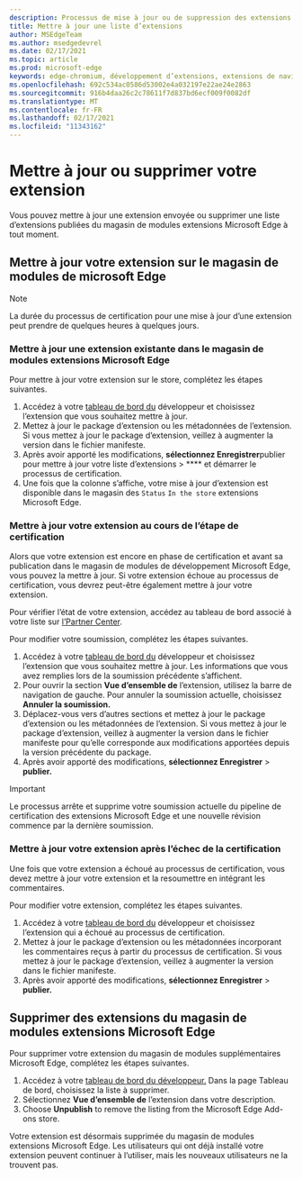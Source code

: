 ```yaml
---
description: Processus de mise à jour ou de suppression des extensions du magasin de modules extensions Microsoft Edge
title: Mettre à jour une liste d’extensions
author: MSEdgeTeam
ms.author: msedgedevrel
ms.date: 02/17/2021
ms.topic: article
ms.prod: microsoft-edge
keywords: edge-chromium, développement d’extensions, extensions de navigateur, extensions, extensions, centre de partenaires, développeur
ms.openlocfilehash: 692c534ac0586d53002e4a032197e22ae24e2863
ms.sourcegitcommit: 916b4daa26c2c78611f7d837bd6ecf009f0082df
ms.translationtype: MT
ms.contentlocale: fr-FR
ms.lasthandoff: 02/17/2021
ms.locfileid: "11343162"
---
```

# Mettre à jour ou supprimer votre extension  

Vous pouvez mettre à jour une extension envoyée ou supprimer une liste d’extensions publiées du magasin de modules extensions Microsoft Edge à tout moment.  

## Mettre à jour votre extension sur le magasin de modules de microsoft Edge  

> [!NOTE]
> La durée du processus de certification pour une mise à jour d’une extension peut prendre de quelques heures à quelques jours.  

### Mettre à jour une extension existante dans le magasin de modules extensions Microsoft Edge  

Pour mettre à jour votre extension sur le store, complétez les étapes suivantes.  

1.  Accédez à votre [tableau de bord du][MicrosoftPartnerCenter] développeur et choisissez l’extension que vous souhaitez mettre à jour.  
1.  Mettez à jour le package d’extension ou les métadonnées de l’extension.  Si vous mettez à jour le package d’extension, veillez à augmenter la version dans le fichier manifeste.  
1.  Après avoir apporté les modifications, **sélectionnez Enregistrer**publier pour mettre à jour votre liste d’extensions  >  **** et démarrer le processus de certification.  
1.  Une fois que la colonne s’affiche, votre mise à jour d’extension est disponible dans le magasin des `Status` `In the store` extensions Microsoft Edge.  
    
### Mettre à jour votre extension au cours de l’étape de certification  

Alors que votre extension est encore en phase de certification et avant sa publication dans le magasin de modules de développement Microsoft Edge, vous pouvez la mettre à jour. Si votre extension échoue au processus de certification, vous devrez peut-être également mettre à jour votre extension.    

Pour vérifier l’état de votre extension, accédez au tableau de bord associé à votre liste sur [l’Partner Center][MicrosoftPartnerCenter].  

Pour modifier votre soumission, complétez les étapes suivantes.  

1.  Accédez à votre [tableau de bord du][MicrosoftPartnerCenter] développeur et choisissez l’extension que vous souhaitez mettre à jour.  Les informations que vous avez remplies lors de la soumission précédente s’affichent.  
1.  Pour ouvrir la section **Vue d’ensemble de** l’extension, utilisez la barre de navigation de gauche.  Pour annuler la soumission actuelle, choisissez **Annuler la soumission.**  
1.  Déplacez-vous vers d’autres sections et mettez à jour le package d’extension ou les métadonnées de l’extension.  Si vous mettez à jour le package d’extension, veillez à augmenter la version dans le fichier manifeste pour qu’elle corresponde aux modifications apportées depuis la version précédente du package.  
1.  Après avoir apporté des modifications, **sélectionnez Enregistrer**  >  **publier.**  
    
> [!IMPORTANT]
> Le processus arrête et supprime votre soumission actuelle du pipeline de certification des extensions Microsoft Edge et une nouvelle révision commence par la dernière soumission.  

### Mettre à jour votre extension après l’échec de la certification  

Une fois que votre extension a échoué au processus de certification, vous devez mettre à jour votre extension et la resoumettre en intégrant les commentaires.  

Pour modifier votre extension, complétez les étapes suivantes.  

1.  Accédez à votre [tableau de bord du][MicrosoftPartnerCenter] développeur et choisissez l’extension qui a échoué au processus de certification.  
1.  Mettez à jour le package d’extension ou les métadonnées incorporant les commentaires reçus à partir du processus de certification.  Si vous mettez à jour le package d’extension, veillez à augmenter la version dans le fichier manifeste.  
1.  Après avoir apporté des modifications, **sélectionnez Enregistrer**  >  **publier.**  
    
## Supprimer des extensions du magasin de modules extensions Microsoft Edge  

Pour supprimer votre extension du magasin de modules supplémentaires Microsoft Edge, complétez les étapes suivantes.  

1.  Accédez à votre [tableau de bord du développeur.][MicrosoftPartnerCenter]  Dans la page Tableau de bord, choisissez la liste à supprimer.  
1.  Sélectionnez **Vue d’ensemble de** l’extension dans votre description.  
1.  Choose **Unpublish** to remove the listing from the Microsoft Edge Add-ons store.  
    
Votre extension est désormais supprimée du magasin de modules extensions Microsoft Edge.  Les utilisateurs qui ont déjà installé votre extension peuvent continuer à l’utiliser, mais les nouveaux utilisateurs ne la trouvent pas.  

<!-- links -->  

[MicrosoftPartnerCenter]: https://partner.microsoft.com/dashboard/microsoftedge/public/login?ref=dd "Partner Center"  
